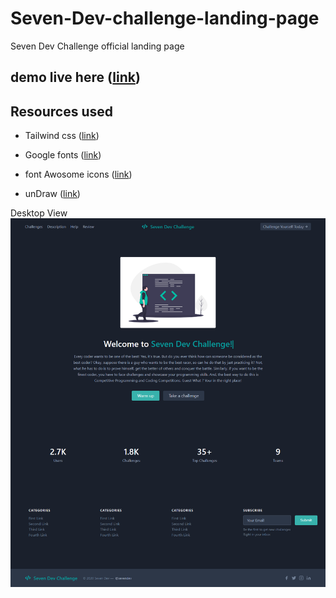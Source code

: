 # Seven-Dev-challenge-landing-page

Seven Dev Challenge official landing page

## demo live here ([link](https://sevendev.netlify.app/))

## Resources used

- Tailwind css ([link](https://tailwindcss.com/))

- Google fonts ([link](https://codemirror.net/))

- font Awosome icons ([link](https://fontawesome.com/))

- unDraw ([link](https://undraw.co/))

Desktop View ![Preview of tablet-mode](seven.png)
